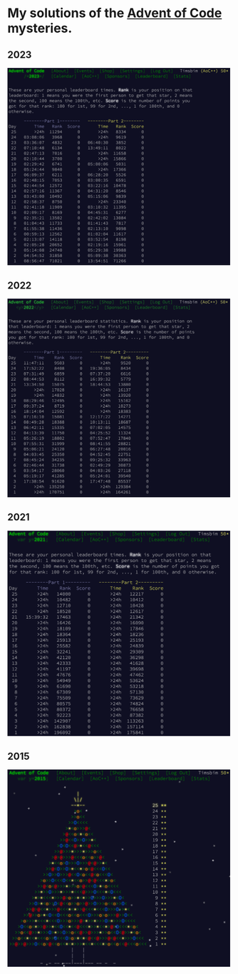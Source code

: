 # My solutions of the [Advent of Code][1] mysteries.

## 2023
<img src="2023/AoC 2023 - Stats.png" width="500"/>


## 2022
<img src="2022/AoC 2022 - Stats.png" width="500"/>

## 2021
<img src="2021/AoC 2021 - Stats.png" width="500"/>

## 2015
<img src="2015/AoC 2015 - Stats.png" width="500"/>


 [1]:https://adventofcode.com/
